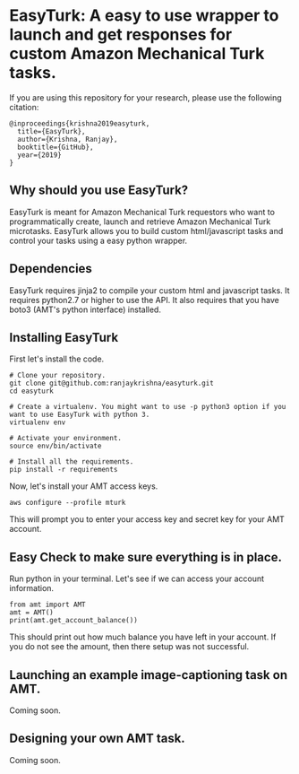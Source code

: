 # EasyTurk: A easy to use wrapper to launch and get responses for custom Amazon Mechanical Turk tasks.

If you are using this repository for your research, please use the following citation:

```
@inproceedings{krishna2019easyturk,
  title={EasyTurk},
  author={Krishna, Ranjay},
  booktitle={GitHub},
  year={2019}
}
```

## Why should you use EasyTurk?

EasyTurk is meant for Amazon Mechanical Turk requestors who want to programmatically create, launch and retrieve Amazon Mechanical Turk microtasks. EasyTurk allows you to build custom html/javascript tasks and control your tasks using a easy python wrapper.


## Dependencies

EasyTurk requires jinja2 to compile your custom html and javascript tasks. It requires python2.7 or higher to use the API. It also requires that you have boto3 (AMT's python interface) installed.


## Installing EasyTurk

First let's install the code.
```
# Clone your repository.
git clone git@github.com:ranjaykrishna/easyturk.git
cd easyturk

# Create a virtualenv. You might want to use -p python3 option if you want to use EasyTurk with python 3. 
virtualenv env

# Activate your environment.
source env/bin/activate

# Install all the requirements.
pip install -r requirements
```


Now, let's install your AMT access keys.
```
aws configure --profile mturk
```

This will prompt you to enter your access key and secret key for your AMT account.


## Easy Check to make sure everything is in place.

Run python in your terminal. Let's see if we can access your account information.
```
from amt import AMT
amt = AMT()
print(amt.get_account_balance())
```

This should print out how much balance you have left in your account. If you do not see the amount, then there setup was not successful.


## Launching an example image-captioning task on AMT.

Coming soon.

## Designing your own AMT task.

Coming soon.

